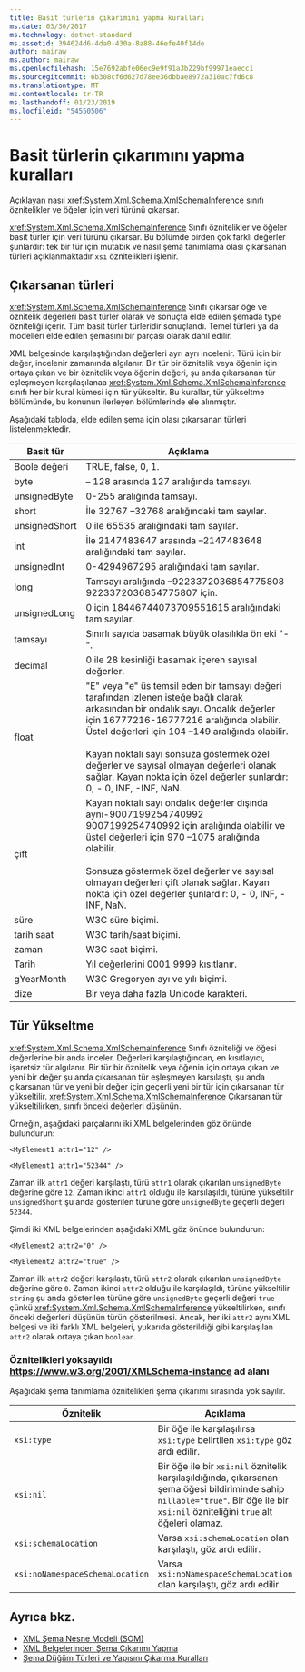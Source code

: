 ```yaml
---
title: Basit türlerin çıkarımını yapma kuralları
ms.date: 03/30/2017
ms.technology: dotnet-standard
ms.assetid: 394624d6-4da0-430a-8a88-46efe40f14de
author: mairaw
ms.author: mairaw
ms.openlocfilehash: 15e7692abfe06ec9e9f91a3b229bf99971eaecc1
ms.sourcegitcommit: 6b308cf6d627d78ee36dbbae8972a310ac7fd6c8
ms.translationtype: MT
ms.contentlocale: tr-TR
ms.lasthandoff: 01/23/2019
ms.locfileid: "54550506"
---
```

# <a name="rules-for-inferring-simple-types"></a>Basit türlerin çıkarımını yapma kuralları
Açıklayan nasıl <xref:System.Xml.Schema.XmlSchemaInference> sınıfı öznitelikler ve öğeler için veri türünü çıkarsar.  
  
 <xref:System.Xml.Schema.XmlSchemaInference> Sınıfı öznitelikler ve öğeler basit türler için veri türünü çıkarsar. Bu bölümde birden çok farklı değerler şunlardır: tek bir tür için mutabık ve nasıl şema tanımlama olası çıkarsanan türleri açıklanmaktadır `xsi` öznitelikleri işlenir.  
  
## <a name="inferred-types"></a>Çıkarsanan türleri  
 <xref:System.Xml.Schema.XmlSchemaInference> Sınıfı çıkarsar öğe ve öznitelik değerleri basit türler olarak ve sonuçta elde edilen şemada type özniteliği içerir. Tüm basit türler türleridir sonuçlandı. Temel türleri ya da modelleri elde edilen şemasını bir parçası olarak dahil edilir.  
  
 XML belgesinde karşılaştığından değerleri ayrı ayrı incelenir. Türü için bir değer, incelenir zamanında algılanır. Bir tür bir öznitelik veya öğenin için ortaya çıkan ve bir öznitelik veya öğenin değeri, şu anda çıkarsanan tür eşleşmeyen karşılaşılanaa <xref:System.Xml.Schema.XmlSchemaInference> sınıfı her bir kural kümesi için tür yükseltir. Bu kurallar, tür yükseltme bölümünde, bu konunun ilerleyen bölümlerinde ele alınmıştır.  
  
 Aşağıdaki tabloda, elde edilen şema için olası çıkarsanan türleri listelenmektedir.  
  
|Basit tür|Açıklama|  
|-----------------|-----------------|  
|Boole değeri|TRUE, false, 0, 1.|  
|byte|– 128 arasında 127 aralığında tamsayı.|  
|unsignedByte|0-255 aralığında tamsayı.|  
|short|İle 32767 –32768 aralığındaki tam sayılar.|  
|unsignedShort|0 ile 65535 aralığındaki tam sayılar.|  
|int|İle 2147483647 arasında –2147483648 aralığındaki tam sayılar.|  
|unsignedInt|0-4294967295 aralığındaki tam sayılar.|  
|long|Tamsayı aralığında –9223372036854775808 9223372036854775807 için.|  
|unsignedLong|0 için 18446744073709551615 aralığındaki tam sayılar.|  
|tamsayı|Sınırlı sayıda basamak büyük olasılıkla ön eki "-".|  
|decimal|0 ile 28 kesinliği basamak içeren sayısal değerler.|  
|float|"E" veya "e" üs temsil eden bir tamsayı değeri tarafından izlenen isteğe bağlı olarak arkasından bir ondalık sayı. Ondalık değerler için 16777216-16777216 aralığında olabilir. Üstel değerleri için 104 –149 aralığında olabilir.<br /><br /> Kayan noktalı sayı sonsuza göstermek özel değerler ve sayısal olmayan değerleri olanak sağlar. Kayan nokta için özel değerler şunlardır: 0, - 0, INF, -INF, NaN.|  
|çift|Kayan noktalı sayı ondalık değerler dışında aynı-9007199254740992 9007199254740992 için aralığında olabilir ve üstel değerleri için 970 –1075 aralığında olabilir.<br /><br /> Sonsuza göstermek özel değerler ve sayısal olmayan değerleri çift olanak sağlar. Kayan nokta için özel değerler şunlardır: 0, - 0, INF, -INF, NaN.|  
|süre|W3C süre biçimi.|  
|tarih saat|W3C tarih/saat biçimi.|  
|zaman|W3C saat biçimi.|  
|Tarih|Yıl değerlerini 0001 9999 kısıtlanır.|  
|gYearMonth|W3C Gregoryen ayı ve yılı biçimi.|  
|dize|Bir veya daha fazla Unicode karakteri.|  
  
## <a name="type-promotion"></a>Tür Yükseltme  
 <xref:System.Xml.Schema.XmlSchemaInference> Sınıfı özniteliği ve öğesi değerlerine bir anda inceler. Değerleri karşılaştığından, en kısıtlayıcı, işaretsiz tür algılanır. Bir tür bir öznitelik veya öğenin için ortaya çıkan ve yeni bir değer şu anda çıkarsanan tür eşleşmeyen karşılaştı, şu anda çıkarsanan tür ve yeni bir değer için geçerli yeni bir tür için çıkarsanan tür yükseltilir. <xref:System.Xml.Schema.XmlSchemaInference> Çıkarsanan tür yükseltilirken, sınıfı önceki değerleri düşünün.  
  
 Örneğin, aşağıdaki parçalarını iki XML belgelerinden göz önünde bulundurun:  
  
 `<MyElement1 attr1="12" />`  
  
 `<MyElement1 attr1="52344" />`  
  
 Zaman ilk `attr1` değeri karşılaştı, türü `attr1` olarak çıkarılan `unsignedByte` değerine göre `12`. Zaman ikinci `attr1` olduğu ile karşılaşıldı, türüne yükseltilir `unsignedShort` şu anda gösterilen türüne göre `unsignedByte` geçerli değeri `52344`.  
  
 Şimdi iki XML belgelerinden aşağıdaki XML göz önünde bulundurun:  
  
 `<MyElement2 attr2="0" />`  
  
 `<MyElement2 attr2="true" />`  
  
 Zaman ilk `attr2` değeri karşılaştı, türü `attr2` olarak çıkarılan `unsignedByte` değerine göre `0`. Zaman ikinci `attr2` olduğu ile karşılaşıldı, türüne yükseltilir `string` şu anda gösterilen türüne göre `unsignedByte` geçerli değeri `true` çünkü <xref:System.Xml.Schema.XmlSchemaInference> yükseltilirken, sınıfı önceki değerleri düşünün türün gösterilmesi. Ancak, her iki `attr2` aynı XML belgesi ve iki farklı XML belgeleri, yukarıda gösterildiği gibi karşılaşılan `attr2` olarak ortaya çıkan `boolean`.  
  
### <a name="ignored-attributes-from-the-httpswwww3org2001xmlschema-instance-namespace"></a>Öznitelikleri yoksayıldı <https://www.w3.org/2001/XMLSchema-instance> ad alanı

Aşağıdaki şema tanımlama öznitelikleri şema çıkarımı sırasında yok sayılır.  
  
|Öznitelik|Açıklama|  
|---------------|-----------------|  
|`xsi:type`|Bir öğe ile karşılaşılırsa `xsi:type` belirtilen `xsi:type` göz ardı edilir.|  
|`xsi:nil`|Bir öğe ile bir `xsi:nil` öznitelik karşılaşıldığında, çıkarsanan şema öğesi bildiriminde sahip `nillable="true"`. Bir öğe ile bir `xsi:nil` özniteliğini `true` alt öğeleri olamaz.|  
|`xsi:schemaLocation`|Varsa `xsi:schemaLocation` olan karşılaştı, göz ardı edilir.|  
|`xsi:noNamespaceSchemaLocation`|Varsa `xsi:noNamespaceSchemaLocation` olan karşılaştı, göz ardı edilir.|  
  
## <a name="see-also"></a>Ayrıca bkz.

- [XML Şema Nesne Modeli (SOM)](../../../../docs/standard/data/xml/xml-schema-object-model-som.md)
- [XML Belgelerinden Şema Çıkarımı Yapma](../../../../docs/standard/data/xml/inferring-schemas-from-xml-documents.md)
- [Şema Düğüm Türleri ve Yapısını Çıkarma Kuralları](../../../../docs/standard/data/xml/rules-for-inferring-schema-node-types-and-structure.md)

